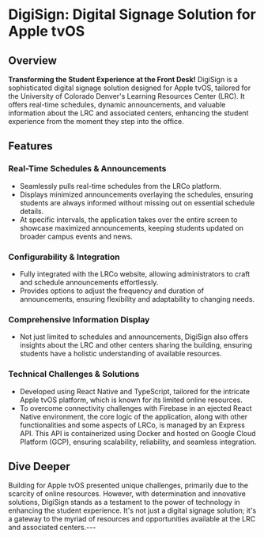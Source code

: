 # DigiSign: Digital Signage Solution for Apple tvOS

## Overview

**Transforming the Student Experience at the Front Desk!** 
DigiSign is a sophisticated digital signage solution designed for Apple tvOS, tailored for the University of Colorado Denver's Learning Resources Center (LRC). It offers real-time schedules, dynamic announcements, and valuable information about the LRC and associated centers, enhancing the student experience from the moment they step into the office.
## Features
### Real-Time Schedules & Announcements
- Seamlessly pulls real-time schedules from the LRCo platform.
- Displays minimized announcements overlaying the schedules, ensuring students are always informed without missing out on essential schedule details.
- At specific intervals, the application takes over the entire screen to showcase maximized announcements, keeping students updated on broader campus events and news.
### Configurability & Integration
- Fully integrated with the LRCo website, allowing administrators to craft and schedule announcements effortlessly.
- Provides options to adjust the frequency and duration of announcements, ensuring flexibility and adaptability to changing needs.
### Comprehensive Information Display
- Not just limited to schedules and announcements, DigiSign also offers insights about the LRC and other centers sharing the building, ensuring students have a holistic understanding of available resources.
### Technical Challenges & Solutions
- Developed using React Native and TypeScript, tailored for the intricate Apple tvOS platform, which is known for its limited online resources.
- To overcome connectivity challenges with Firebase in an ejected React Native environment, the core logic of the application, along with other functionalities and some aspects of LRCo, is managed by an Express API. This API is containerized using Docker and hosted on Google Cloud Platform (GCP), ensuring scalability, reliability, and seamless integration.
## Dive Deeper

Building for Apple tvOS presented unique challenges, primarily due to the scarcity of online resources. However, with determination and innovative solutions, DigiSign stands as a testament to the power of technology in enhancing the student experience. It's not just a digital signage solution; it's a gateway to the myriad of resources and opportunities available at the LRC and associated centers.---
